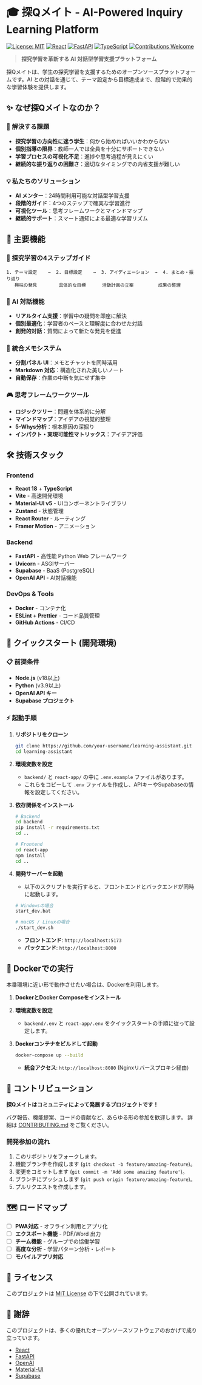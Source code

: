 # 🎓 探Qメイト - AI-Powered Inquiry Learning Platform

[![License: MIT](https://img.shields.io/badge/License-MIT-yellow.svg)](https://opensource.org/licenses/MIT)
[![React](https://img.shields.io/badge/React-18.2.0-blue.svg)](https://reactjs.org/)
[![FastAPI](https://img.shields.io/badge/FastAPI-0.115.6-green.svg)](https://fastapi.tiangolo.com/)
[![TypeScript](https://img.shields.io/badge/TypeScript-5.3.3-blue.svg)](https://www.typescriptlang.org/)
[![Contributions Welcome](https://img.shields.io/badge/contributions-welcome-brightgreen.svg?style=flat)](CONTRIBUTING.md)

> **探究学習を革新する AI 対話型学習支援プラットフォーム**

探Qメイトは、学生の探究学習を支援するためのオープンソースプラットフォームです。AI との対話を通じて、テーマ設定から目標達成まで、段階的で効果的な学習体験を提供します。

## ✨ なぜ探Qメイトなのか？

### 🎯 解決する課題
- **探究学習の方向性に迷う学生**：何から始めればいいかわからない
- **個別指導の限界**：教師一人では全員を十分にサポートできない  
- **学習プロセスの可視化不足**：進捗や思考過程が見えにくい
- **継続的な振り返りの困難さ**：適切なタイミングでの内省支援が難しい

### 💡 私たちのソリューション
- **AI メンター**：24時間利用可能な対話型学習支援
- **段階的ガイド**：4つのステップで確実な学習進行
- **可視化ツール**：思考フレームワークとマインドマップ
- **継続的サポート**：スマート通知による最適な学習リズム

## 🚀 主要機能

### 🔄 探究学習の4ステップガイド
```
1. テーマ設定    →  2. 目標設定    →  3. アイディエーション  →  4. まとめ・振り返り
   興味の発見        具体的な目標      活動計画の立案         成果の整理
```

### 🤖 AI 対話機能
- **リアルタイム支援**：学習中の疑問を即座に解決
- **個別最適化**：学習者のペースと理解度に合わせた対話
- **創発的対話**：質問によって新たな発見を促進

### 📝 統合メモシステム
- **分割パネル UI**：メモとチャットを同時活用
- **Markdown 対応**：構造化された美しいノート
- **自動保存**：作業の中断を気にせず集中

### 🎮 思考フレームワークツール
- **ロジックツリー**：問題を体系的に分解
- **マインドマップ**：アイデアの視覚的整理  
- **5-Whys分析**：根本原因の深掘り
- **インパクト・実現可能性マトリックス**：アイデア評価

## 🛠️ 技術スタック

### Frontend
- **React 18** + **TypeScript**
- **Vite** - 高速開発環境
- **Material-UI v5** - UIコンポーネントライブラリ
- **Zustand** - 状態管理
- **React Router** - ルーティング
- **Framer Motion** - アニメーション

### Backend
- **FastAPI** - 高性能 Python Web フレームワーク
- **Uvicorn** - ASGIサーバー
- **Supabase** - BaaS (PostgreSQL)
- **OpenAI API** - AI対話機能

### DevOps & Tools
- **Docker** - コンテナ化
- **ESLint + Prettier** - コード品質管理
- **GitHub Actions** - CI/CD

## 🚀 クイックスタート (開発環境)

### 📋 前提条件
- **Node.js** (v18以上)
- **Python** (v3.9以上)
- **OpenAI API キー**
- **Supabase プロジェクト**

### ⚡ 起動手順

1. **リポジトリをクローン**
   ```bash
   git clone https://github.com/your-username/learning-assistant.git
   cd learning-assistant
   ```

2. **環境変数を設定**
   - `backend/` と `react-app/` の中に `.env.example` ファイルがあります。
   - これらをコピーして `.env` ファイルを作成し、APIキーやSupabaseの情報を設定してください。

3. **依存関係をインストール**
   ```bash
   # Backend
   cd backend
   pip install -r requirements.txt
   cd ..

   # Frontend
   cd react-app
   npm install
   cd ..
   ```

4. **開発サーバーを起動**
   - 以下のスクリプトを実行すると、フロントエンドとバックエンドが同時に起動します。
   ```bash
   # Windowsの場合
   start_dev.bat

   # macOS / Linuxの場合
   ./start_dev.sh
   ```
   
   - **フロントエンド**: `http://localhost:5173`
   - **バックエンド**: `http://localhost:8000`

## 🐳 Dockerでの実行

本番環境に近い形で動作させたい場合は、Dockerを利用します。

1. **DockerとDocker Composeをインストール**

2. **環境変数を設定**
   - `backend/.env` と `react-app/.env` をクイックスタートの手順に従って設定します。

3. **Dockerコンテナをビルドして起動**
   ```bash
   docker-compose up --build
   ```
   - **統合アクセス**: `http://localhost:8080` (Nginxリバースプロキシ経由)

## 🤝 コントリビューション

**探Qメイトはコミュニティによって発展するプロジェクトです！**

バグ報告、機能提案、コードの貢献など、あらゆる形の参加を歓迎します。
詳細は [CONTRIBUTING.md](CONTRIBUTING.md) をご覧ください。

### 開発参加の流れ

1. このリポジトリをフォークします。
2. 機能ブランチを作成します (`git checkout -b feature/amazing-feature`)。
3. 変更をコミットします (`git commit -m 'Add some amazing feature'`)。
4. ブランチにプッシュします (`git push origin feature/amazing-feature`)。
5. プルリクエストを作成します。

## 🗺️ ロードマップ

- [ ] **PWA対応** - オフライン利用とアプリ化
- [ ] **エクスポート機能** - PDF/Word 出力
- [ ] **チーム機能** - グループでの協働学習
- [ ] **高度な分析** - 学習パターン分析・レポート
- [ ] **モバイルアプリ対応**

## 📜 ライセンス

このプロジェクトは [MIT License](LICENSE) の下で公開されています。

## 🙏 謝辞

このプロジェクトは、多くの優れたオープンソースソフトウェアのおかげで成り立っています。
- [React](https://reactjs.org/)
- [FastAPI](https://fastapi.tiangolo.com/)
- [OpenAI](https://openai.com/)
- [Material-UI](https://mui.com/)
- [Supabase](https://supabase.com/)